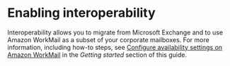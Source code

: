 # Enabling interoperability<a name="enable-interop"></a>

Interoperability allows you to migrate from Microsoft Exchange and to use Amazon WorkMail as a subset of your corporate mailboxes\. For more information, including how\-to steps, see [Configure availability settings on Amazon WorkMail](enable_interop_wm.md) in the *Getting started* section of this guide\.
